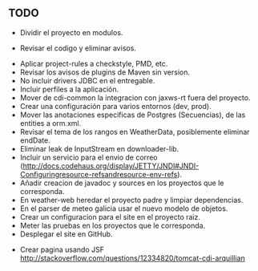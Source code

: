 TODO
----
* Dividir el proyecto en modulos.
+ Revisar el codigo y eliminar avisos.
- Aplicar project-rules a checkstyle, PMD, etc.
- Revisar los avisos de plugins de Maven sin version.
- No incluir drivers JDBC en el entregable.
- Incluir perfiles a la aplicación.
- Mover de cdi-common la integracion con jaxws-rt fuera del proyecto.
- Crear una configuración para varios entornos (dev, prod).
- Mover las anotaciones especificas de Postgres (Secuencias), de las entities a orm.xml.
- Revisar el tema de los rangos en WeatherData, posiblemente eliminar endDate.
- Eliminar leak de InputStream en downloader-lib.
- Incluir un servicio para el envio de correo (http://docs.codehaus.org/display/JETTY/JNDI#JNDI-Configuringresource-refsandresource-env-refs).
- Añadir creacion de javadoc y sources en los proyectos que le corresponda.
- En weather-web heredar el proyecto padre y limpiar dependencias.
- En el parser de meteo galicia usar el nuevo modelo de objetos.
- Crear un configuracion para el site en el proyecto raiz.
- Meter las pruebas en los proyectos que le corresponda.
- Desplegar el site en GitHub.
+ Crear pagina usando JSF
    http://stackoverflow.com/questions/12334820/tomcat-cdi-arquillian
    


